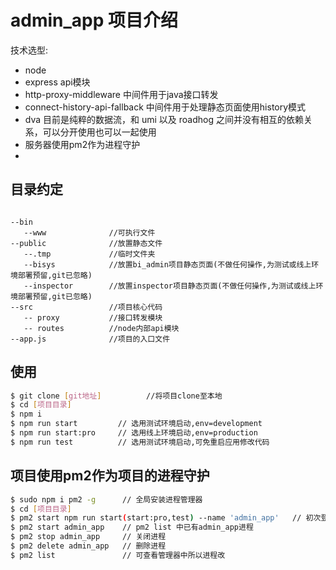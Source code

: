# admin_app    项目介绍

技术选型:
* node 
* express  api模块
* http-proxy-middleware 中间件用于java接口转发
* connect-history-api-fallback 中间件用于处理静态页面使用history模式
* dva 目前是纯粹的数据流，和 umi 以及 roadhog 之间并没有相互的依赖关系，可以分开使用也可以一起使用
* 服务器使用pm2作为进程守护
* 

## 目录约定
```

--bin
   --www              //可执行文件
--public              //放置静态文件  
   --.tmp             //临时文件夹
   --bisys            //放置bi_admin项目静态页面(不做任何操作,为测试或线上环境部署预留,git已忽略)
   --inspector        //放置inspector项目静态页面(不做任何操作,为测试或线上环境部署预留,git已忽略)
--src                 //项目核心代码
   -- proxy           //接口转发模块 
   -- routes          //node内部api模块
--app.js              //项目的入口文件

```
## 使用

```bash
$ git clone [git地址]          //将项目clone至本地
$ cd [项目目录]
$ npm i
$ npm run start         // 选用测试环境启动,env=development
$ npm run start:pro     // 选用线上环境启动,env=production
$ npm run test          // 选用测试环境启动,可免重启应用修改代码
```

## 项目使用pm2作为项目的进程守护

```bash
$ sudo npm i pm2 -g      // 全局安装进程管理器
$ cd [项目目录]
$ pm2 start npm run start(start:pro,test) --name 'admin_app'   // 初次登录
$ pm2 start admin_app    // pm2 list 中已有admin_app进程
$ pm2 stop admin_app     // 关闭进程
$ pm2 delete admin_app   // 删除进程
$ pm2 list               // 可查看管理器中所以进程改
```
## 
